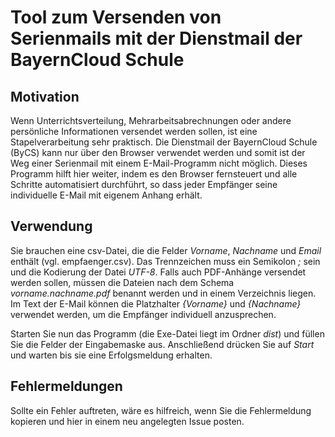 # Tool zum Versenden von Serienmails mit der Dienstmail der BayernCloud Schule

## Motivation
Wenn Unterrichtsverteilung, Mehrarbeitsabrechnungen oder andere persönliche Informationen versendet werden sollen, ist eine Stapelverarbeitung sehr praktisch. Die Dienstmail der BayernCloud Schule (ByCS) kann nur über den Browser verwendet werden und somit ist der Weg einer Serienmail mit einem E-Mail-Programm nicht möglich. Dieses Programm hilft hier weiter, indem es den Browser fernsteuert und alle Schritte automatisiert durchführt, so dass jeder Empfänger seine individuelle E-Mail mit eigenem Anhang erhält.

## Verwendung
Sie brauchen eine csv-Datei, die die Felder _Vorname_, _Nachname_ und _Email_ enthält (vgl. empfaenger.csv). Das Trennzeichen muss ein Semikolon _;_ sein und die Kodierung der Datei _UTF-8_. Falls auch PDF-Anhänge versendet werden sollen, müssen die Dateien nach dem Schema _vorname.nachname.pdf_ benannt werden und in einem Verzeichnis liegen.
Im Text der E-Mail können die Platzhalter _{Vorname}_ und _{Nachname}_ verwendet werden, um die Empfänger individuell anzusprechen.

Starten Sie nun das Programm (die Exe-Datei liegt im Ordner _dist_) und füllen Sie die Felder der Eingabemaske aus. Anschließend drücken Sie auf _Start_ und warten bis sie eine Erfolgsmeldung erhalten.

## Fehlermeldungen
Sollte ein Fehler auftreten, wäre es hilfreich, wenn Sie die Fehlermeldung kopieren und hier in einem neu angelegten Issue posten.